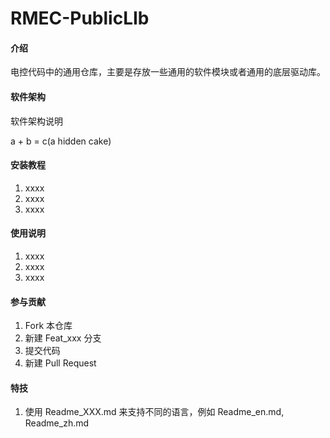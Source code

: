# RMEC-PublicLIb

#### 介绍
电控代码中的通用仓库，主要是存放一些通用的软件模块或者通用的底层驱动库。

#### 软件架构
软件架构说明

a + b = c(a hidden cake)


#### 安装教程

1.  xxxx
2.  xxxx
3.  xxxx

#### 使用说明

1.  xxxx
2.  xxxx
3.  xxxx

#### 参与贡献

1.  Fork 本仓库
2.  新建 Feat_xxx 分支
3.  提交代码
4.  新建 Pull Request


#### 特技

1.  使用 Readme\_XXX.md 来支持不同的语言，例如 Readme\_en.md, Readme\_zh.md
